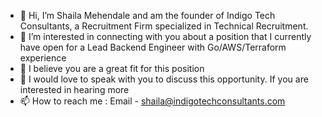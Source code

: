- 👋 Hi, I’m Shaila Mehendale and am the founder of Indigo Tech Consultants, a Recruitment Firm specialized in Technical Recruitment.
- 👀 I’m interested in connecting with you about a position that I currently have open for a Lead Backend Engineer with Go/AWS/Terraform experience
- 🌱 I believe you are a great fit for this position 
- 💞️ I would love to speak with you to discuss this opportunity. If you are interested in hearing more 
- 📫 How to reach me : Email - shaila@indigotechconsultants.com


<!---
indigotechconsultants/indigotechconsultants is a ✨ special ✨ repository because its `README.md` (this file) appears on your GitHub profile.
You can click the Preview link to take a look at your changes.
--->
